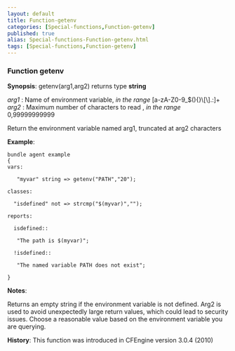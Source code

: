 ```yaml
---
layout: default
title: Function-getenv
categories: [Special-functions,Function-getenv]
published: true
alias: Special-functions-Function-getenv.html
tags: [Special-functions,Function-getenv]
---
```


### Function getenv

**Synopsis**: getenv(arg1,arg2) returns type **string**

  
 *arg1* : Name of environment variable, *in the range*
[a-zA-Z0-9\_\$(){}\\[\\].:]+   
 *arg2* : Maximum number of characters to read , *in the range*
0,99999999999   

Return the environment variable named arg1, truncated at arg2 characters

**Example**:  
   

```
bundle agent example
{
vars:

   "myvar" string => getenv("PATH","20");

classes:

  "isdefined" not => strcmp("$(myvar)","");

reports:

  isdefined::

   "The path is $(myvar)";

  !isdefined::

   "The named variable PATH does not exist";

}
```

**Notes**:  
   

Returns an empty string if the environment variable is not defined. Arg2
is used to avoid unexpectedly large return values, which could lead to
security issues. Choose a reasonable value based on the environment
variable you are querying.

**History**: This function was introduced in CFEngine version 3.0.4
(2010)
